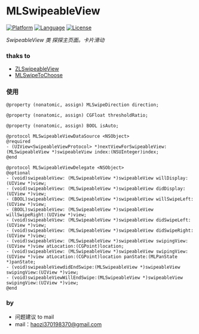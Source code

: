 # MLSwipeableView
[![Platform](http://img.shields.io/badge/platform-ios-blue.svg?style=flat
             )](https://developer.apple.com/iphone/index.action)
[![Language](http://img.shields.io/badge/language-ObjC-brightgreen.svg?style=flat)](https://developer.apple.com/Objective-C)
[![License](http://img.shields.io/badge/license-MIT-lightgrey.svg?style=flat)](http://mit-license.org)

*SwipeableView 类 探探主页面。卡片滑动*

### thaks to
* [ZLSwipeableView](https://github.com/zhxnlai/ZLSwipeableView)
* [MLSwipeToChoose](https://github.com/MrLu/MLSwipeToChoose)

### 使用

`@property (nonatomic, assign) MLSwipeDirection direction;`

`@property (nonatomic, assign) CGFloat thresholdRatio;`

`@property (nonatomic, assign) BOOL isAuto;`


```
@protocol MLSwipeableViewDataSource <NSObject>
@required
- (UIView<SwipeableViewProtocol> *)nextViewForSwipeableView:(MLSwipeableView *)swipeableView index:(NSUInteger)index;
@end
```

```
@protocol MLSwipeableViewDelegate <NSObject>
@optional
- (void)swipeableView: (MLSwipeableView *)swipeableView willDisplay:(UIView *)view;
- (void)swipeableView: (MLSwipeableView *)swipeableView didDisplay:(UIView *)view;
- (BOOL)swipeableView: (MLSwipeableView *)swipeableView willSwipeLeft:(UIView *)view;
- (BOOL)swipeableView: (MLSwipeableView *)swipeableView willSwipeRight:(UIView *)view;
- (void)swipeableView: (MLSwipeableView *)swipeableView didSwipeLeft:(UIView *)view;
- (void)swipeableView: (MLSwipeableView *)swipeableView didSwipeRight:(UIView *)view;
- (void)swipeableView: (MLSwipeableView *)swipeableView swipingView:(UIView *)view atLocation:(CGPoint)location;
- (void)swipeableView: (MLSwipeableView *)swipeableView swipingView:(UIView *)view atLocation:(CGPoint)location panState:(MLPanState *)panState;
- (void)swipeableViewdidEndSwipe:(MLSwipeableView *)swipeableView swipingView:(UIView *)view;
- (void)swipeableViewWillEndSwipe:(MLSwipeableView *)swipeableView swipingView:(UIView *)view;
@end
```



### by
* 问题建议 to mail
* mail：haozi370198370@gmail.com
